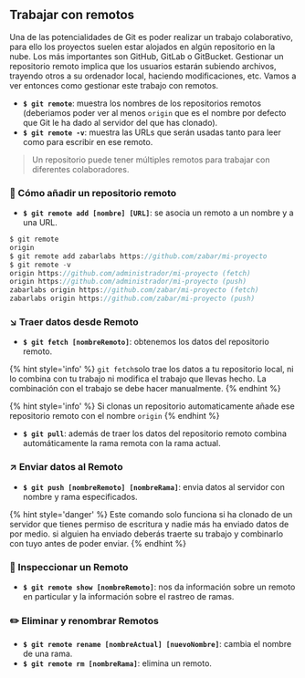 ## Trabajar con remotos

Una de las potencialidades de Git es poder realizar un trabajo colaborativo, para ello los proyectos suelen estar alojados en algún repositorio en la nube. Los más importantes son GitHub, GitLab o GitBucket. Gestionar un repositorio remoto implica que los usuarios estarán subiendo archivos, trayendo otros a su ordenador local, haciendo modificaciones, etc. Vamos a ver entonces como gestionar este trabajo con remotos.

- **`$ git remote`**: muestra los nombres de los repositorios remotos (deberiamos poder ver al menos `origin` que es el nombre por defecto que Git le ha dado al servidor del que has clonado).
- **`$ git remote -v`**: muestra las URLs que serán usadas tanto para leer como para escribir en ese remoto.

> Un repositorio puede tener múltiples remotos para trabajar con diferentes colaboradores.

### 🚀 Cómo añadir un repositorio remoto

- **`$ git remote add [nombre] [URL]`**: se asocia un remoto a un nombre y a una URL.

```java
$ git remote
origin
$ git remote add zabarlabs https://github.com/zabar/mi-proyecto
$ git remote -v
origin https://github.com/administrador/mi-proyecto (fetch)
origin https://github.com/administrador/mi-proyecto (push)
zabarlabs origin https://github.com/zabar/mi-proyecto (fetch)
zabarlabs origin https://github.com/zabar/mi-proyecto (push)
```

### ↘️ Traer datos desde Remoto

- **`$ git fetch [nombreRemoto]`**: obtenemos los datos del repositorio remoto.

{% hint style='info' %}
`git fetch`solo trae los datos a tu repositorio local, ni lo combina con tu trabajo ni modifica el trabajo que llevas hecho. La combinación con el trabajo se debe hacer manualmente.
{% endhint %}

{% hint style='info' %}
Si clonas un repositorio automaticamente añade ese repositorio remoto con el nombre `origin`
{% endhint %}

- **`$ git pull`**: además de traer los datos del repositorio remoto combina automáticamente la rama remota con la rama actual.

### ↗️ Enviar datos al Remoto

- **`$ git push [nombreRemoto] [nombreRama]`**: envia datos al servidor con nombre y rama especificados.

{% hint style='danger' %}
Este comando solo funciona si ha clonado de un servidor que tienes permiso de escritura y nadie más ha enviado datos de por medio. si alguien ha enviado deberás traerte su trabajo y combinarlo con tuyo antes de poder enviar.
{% endhint %}

### 🔎 Inspeccionar un Remoto

- **`$ git remote show [nombreRemoto]`**: nos da información sobre un remoto en particular y la información sobre el rastreo de ramas.

### ✏️ Eliminar y renombrar Remotos

- **`$ git remote rename [nombreActual] [nuevoNombre]`**: cambia el nombre de una rama.
- **`$ git remote rm [nombreRama]`**: elimina un remoto.
